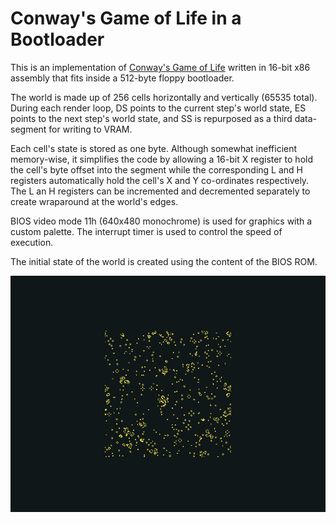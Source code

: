 # Conway's Game of Life in a Bootloader

This is an implementation of [Conway's Game of Life](https://en.wikipedia.org/wiki/Conway%27s_Game_of_Life) written in 16-bit x86 assembly that fits inside a 512-byte floppy bootloader.

The world is made up of 256 cells horizontally and vertically (65535 total). During each render loop, DS points to the current step's world state, ES points to the next step's world state, and SS is repurposed as a third data-segment for writing to VRAM.

Each cell's state is stored as one byte. Although somewhat inefficient memory-wise, it simplifies the code by allowing a 16-bit X register to hold the cell's byte offset into the segment while the corresponding L and H registers automatically hold the cell's X and Y co-ordinates respectively. The L an H registers can be incremented and decremented separately to create wraparound at the world's edges.

BIOS video mode 11h (640x480 monochrome) is used for graphics with a custom palette. The interrupt timer is used to control the speed of execution.

The initial state of the world is created using the content of the BIOS ROM.

![Screenshot](screenshot.png)
